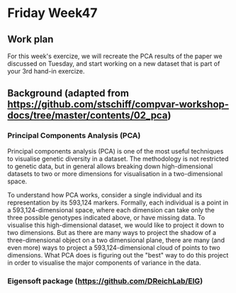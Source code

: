 # Friday Week47

## Work plan
For this week's exercize, we will recreate the PCA results of the paper we discussed on Tuesday, and start working on a new dataset that is part of your 3rd hand-in exercize.

## Background (adapted from https://github.com/stschiff/compvar-workshop-docs/tree/master/contents/02_pca)

### Principal Components Analysis (PCA)
Principal components analysis (PCA) is one of the most useful techniques to visualise genetic diversity in a dataset. The methodology is not restricted to genetic data, but in general allows breaking down high-dimensional datasets to two or more dimensions for visualisation in a two-dimensional space.

To understand how PCA works, consider a single individual and its representation by its 593,124 markers. Formally, each individual is a point in a 593,124-dimensional space, where each dimension can take only the three possible genotypes indicated above, or have missing data. To visualise this high-dimensional dataset, we would like to project it down to two dimensions. But as there are many ways to project the shadow of a three-dimensional object on a two dimensional plane, there are many (and even more) ways to project a 593,124-dimensional cloud of points to two dimensions. What PCA does is figuring out the "best" way to do this project in order to visualise the major components of variance in the data.

### Eigensoft package (https://github.com/DReichLab/EIG)
